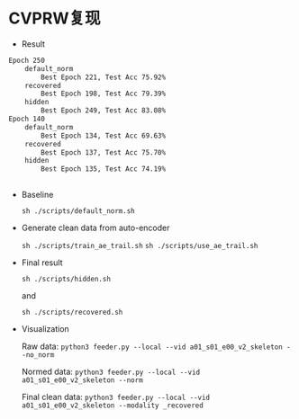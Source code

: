 # CVPRW复现
- Result
```txt
Epoch 250
    default_norm
        Best Epoch 221, Test Acc 75.92%
    recovered
        Best Epoch 198, Test Acc 79.39%
    hidden
        Best Epoch 249, Test Acc 83.08%
Epoch 140
    default_norm
        Best Epoch 134, Test Acc 69.63%
    recovered
        Best Epoch 137, Test Acc 75.70%
    hidden
        Best Epoch 135, Test Acc 74.19%
    
```
- Baseline

    `sh ./scripts/default_norm.sh`
- Generate clean data from auto-encoder
    
    `sh ./scripts/train_ae_trail.sh`
    `sh ./scripts/use_ae_trail.sh`

- Final result

    `sh ./scripts/hidden.sh` 

    and 

    `sh ./scripts/recovered.sh` 
- Visualization

    Raw data: `python3 feeder.py --local --vid a01_s01_e00_v2_skeleton --no_norm`

    Normed data: `python3 feeder.py --local --vid a01_s01_e00_v2_skeleton --norm `

    Final clean data: `python3 feeder.py --local --vid a01_s01_e00_v2_skeleton --modality _recovered `